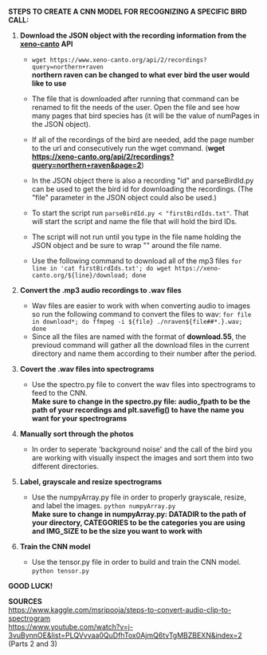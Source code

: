 **STEPS TO CREATE A CNN MODEL FOR RECOGNIZING A SPECIFIC BIRD CALL:**  
1. **Download the JSON object with the recording information from the [xeno-canto](#https://xeno-canto.org) API**  
	- `wget https://www.xeno-canto.org/api/2/recordings?query=northern+raven`  
	**northern raven can be changed to what ever bird the user would like to use**  
  
	- The file that is downloaded after running that command can be renamed to fit the needs of the user. Open the file and see how many pages that bird species has (it will be the value of numPages in the JSON object).  
	- If all of the recordings of the bird are needed, add the page number to the url and consecutively run the wget command. (**wget https://xeno-canto.org/api/2/recordings?query=northern+raven&page=2**)  
	- In the JSON object there is also a recording "id" and parseBirdId.py can be used to get the bird id for downloading the recordings. (The "file" parameter in the JSON object could also be used.)  
	- To start the script run `parseBirdId.py < "firstBirdIds.txt"`. That will start the script and name the file that will hold the bird IDs.  
	- The script will not run until you type in the file name holding the JSON object and be sure to wrap "" around the file name.  
	- Use the following command to download all of the mp3 files `for line in 'cat firstBirdIds.txt'; do wget https://xeno-canto.org/${line}/download; done`  
  
2. **Convert the .mp3 audio recordings to .wav files**  
	- Wav files are easier to work with when converting audio to images so run the following command to convert the files to wav:  `for file in download*; do ffmpeg -i ${file} ./nraven${file##*.}.wav; done`  
	- Since all the files are named with the format of **download.55**, the previoud command will gather all the download files in the current directory and name them according to their number after the period.  
  
3. **Covert the .wav files into spectrograms**   
	- Use the spectro.py file to convert the wav files into spectrograms to feed to the CNN.  
	**Make sure to change in the spectro.py file: audio_fpath to be the path of your recordings and plt.savefig() to have the name you want for your spectrograms**    
    
4. **Manually sort through the photos**   
	- In order to seperate 'background noise' and the call of the bird you are working with visually inspect the images and sort them into two different directories.    
  
5. **Label, grayscale and resize spectrograms**  
	- Use the numpyArray.py file in order to properly grayscale, resize, and label the images. `python numpyArray.py`  
	**Make sure to change in numpyArray.py: DATADIR to the path of your directory, CATEGORIES to be the categories you are using and IMG_SIZE to be the size you want to work with**  
  
6. **Train the CNN model**
	- Use the tensor.py file in order to build and train the CNN model. `python tensor.py`  
  
 **GOOD LUCK!**  
  
**SOURCES**  
https://www.kaggle.com/msripooja/steps-to-convert-audio-clip-to-spectrogram  
https://www.youtube.com/watch?v=j-3vuBynnOE&list=PLQVvvaa0QuDfhTox0AjmQ6tvTgMBZBEXN&index=2 (Parts 2 and 3)  

